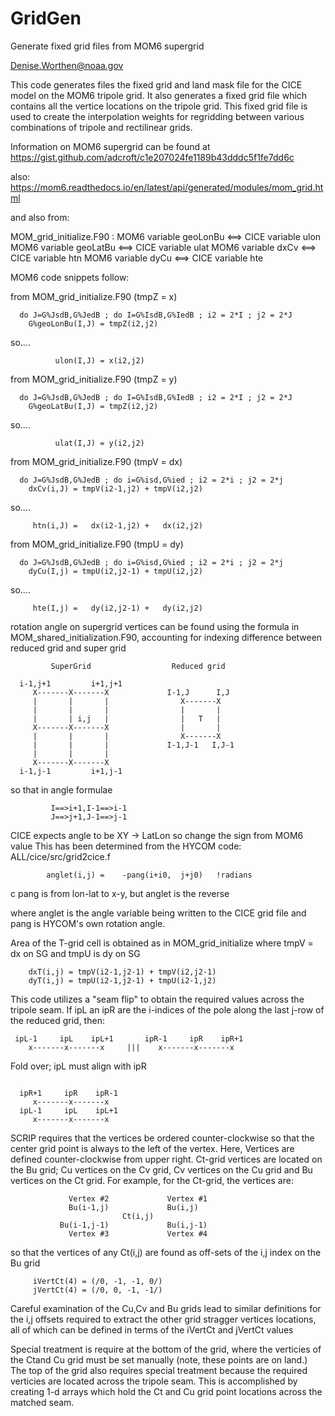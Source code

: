  # GridGen
Generate fixed grid files from MOM6 supergrid

 Denise.Worthen@noaa.gov

 This code generates files the fixed grid and land mask file for the CICE
 model on the MOM6 tripole grid. It also generates a fixed grid file which
 contains all the vertice locations on the tripole grid. This fixed grid
 file is used to create the interpolation weights for regridding between
 various combinations of tripole and rectilinear grids.

 Information on MOM6 supergrid can be found at
 https://gist.github.com/adcroft/c1e207024fe1189b43dddc5f1fe7dd6c

 also: https://mom6.readthedocs.io/en/latest/api/generated/modules/mom_grid.html

 and also from:

 MOM_grid_initialize.F90 :
  MOM6 variable geoLonBu <==> CICE variable ulon
  MOM6 variable geoLatBu <==> CICE variable ulat
  MOM6 variable     dxCv <==> CICE variable htn
  MOM6 variable     dyCu <==> CICE variable hte

 MOM6 code snippets follow:

 from MOM_grid_initialize.F90  (tmpZ = x)
```
  do J=G%JsdB,G%JedB ; do I=G%IsdB,G%IedB ; i2 = 2*I ; j2 = 2*J
    G%geoLonBu(I,J) = tmpZ(i2,j2)
```
 so....
```
          ulon(I,J) = x(i2,j2)
```
 from MOM_grid_initialize.F90  (tmpZ = y)
```
  do J=G%JsdB,G%JedB ; do I=G%IsdB,G%IedB ; i2 = 2*I ; j2 = 2*J
    G%geoLatBu(I,J) = tmpZ(i2,j2)
```
 so....
```
          ulat(I,J) = y(i2,j2)
```
 from MOM_grid_initialize.F90  (tmpV = dx)
```
  do J=G%JsdB,G%JedB ; do i=G%isd,G%ied ; i2 = 2*i ; j2 = 2*j
    dxCv(i,J) = tmpV(i2-1,j2) + tmpV(i2,j2)
```
 so....
```
     htn(i,J) =   dx(i2-1,j2) +   dx(i2,j2)
```

 from MOM_grid_initialize.F90  (tmpU = dy)
```
  do J=G%JsdB,G%JedB ; do i=G%isd,G%ied ; i2 = 2*i ; j2 = 2*j
    dyCu(I,j) = tmpU(i2,j2-1) + tmpU(i2,j2)
```
 so....
```
     hte(I,j) =   dy(i2,j2-1) +   dy(i2,j2)
```

 rotation angle on supergrid vertices can be found
 using the formula in MOM_shared_initialization.F90, accounting
 for indexing difference between reduced grid and super grid

```
         SuperGrid                  Reduced grid

  i-1,j+1         i+1,j+1
     X-------X-------X             I-1,J      I,J
     |       |       |                X-------X
     |       |       |                |       |
     |       | i,j   |                |   T   |
     X-------X-------X                |       |
     |       |       |                X-------X
     |       |       |             I-1,J-1   I,J-1
     |       |       |
     X-------X-------X
  i-1,j-1         i+1,j-1

```
 so that in angle formulae
```
         I==>i+1,I-1==>i-1
         J==>j+1,J-1==>j-1
```

 CICE expects angle to be XY -> LatLon so change the sign from MOM6 value
 This has been determined from the HYCOM code: ALL/cice/src/grid2cice.f

            anglet(i,j) =    -pang(i+i0,  j+j0)   !radians
c           pang is from lon-lat to x-y, but anglet is the reverse

 where anglet is the angle variable being written to the CICE grid file
 and pang is HYCOM's own rotation angle.

 Area of the T-grid cell is obtained as in MOM_grid_initialize where
 tmpV = dx on SG and tmpU is dy on SG

```
    dxT(i,j) = tmpV(i2-1,j2-1) + tmpV(i2,j2-1)
    dyT(i,j) = tmpU(i2-1,j2-1) + tmpU(i2-1,j2)
```

 This code utilizes a "seam flip" to obtain the required values across
 the tripole seam. If ipL an ipR are the i-indices of the pole along the
 last j-row of the reduced grid, then:

```
 ipL-1     ipL    ipL+1       ipR-1     ipR    ipR+1
    x-------x-------x     |||    x-------x-------x
```

 Fold over; ipL must align with ipR
```

  ipR+1     ipR    ipR-1
     x-------x-------x
  ipL-1     ipL    ipL+1
     x-------x-------x
```


 SCRIP requires that the vertices be ordered counter-clockwise so that
 the center grid point is always to the left of the vertex. Here,
 Vertices are defined counter-clockwise from upper right. Ct-grid vertices
 are located on the Bu grid; Cu vertices on the Cv grid, Cv vertices on the Cu
 grid and Bu vertices on the Ct grid. For example, for the Ct-grid, the vertices
 are:
```
             Vertex #2             Vertex #1
             Bu(i-1,j)             Bu(i,j)
                         Ct(i,j)
           Bu(i-1,j-1)             Bu(i,j-1)
             Vertex #3             Vertex #4
```

 so that the vertices of any Ct(i,j) are found as off-sets of the i,j index on the
 Bu grid

```
     iVertCt(4) = (/0, -1, -1, 0/)
     jVertCt(4) = (/0, 0, -1, -1/)
```

 Careful examination of the Cu,Cv and Bu grids lead to similar definitions for the
 i,j offsets required to extract the other grid stragger vertices locations, all of
 which can be defined in terms of the iVertCt and jVertCt values

 Special treatment is require at the bottom of the grid, where the verticies of the
 Ctand Cu grid must be set manually (note, these points are on land.) The top of
 the grid also requires special treatment because the required verticies are located
 across the tripole seam. This is accomplished by creating 1-d arrays which hold
 the Ct and Cu grid point locations across the matched seam.
